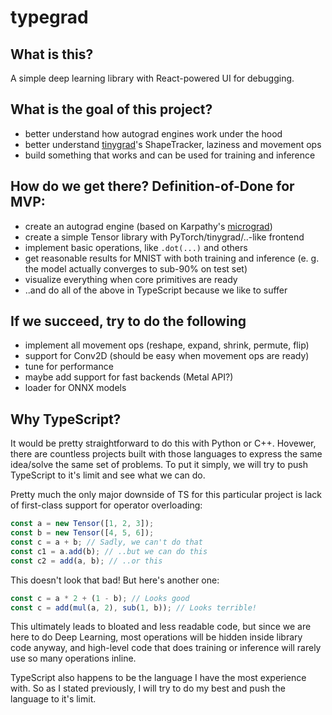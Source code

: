 # typegrad

## What is this?

A simple deep learning library with React-powered UI for debugging.

## What is the goal of this project?

- better understand how autograd engines work under the hood
- better understand [tinygrad](https://github.com/tinygrad/tinygrad)'s ShapeTracker, laziness and movement ops
- build something that works and can be used for training and inference

## How do we get there? Definition-of-Done for MVP:

- create an autograd engine (based on Karpathy's [micrograd](https://github.com/karpathy/micrograd))
- create a simple Tensor library with PyTorch/tinygrad/..-like frontend
- implement basic operations, like `.dot(...)` and others
- get reasonable results for MNIST with both training and inference (e. g. the model actually converges to sub-90% on test set)
- visualize everything when core primitives are ready
- ..and do all of the above in TypeScript because we like to suffer

## If we succeed, try to do the following

- implement all movement ops (reshape, expand, shrink, permute, flip)
- support for Conv2D (should be easy when movement ops are ready)
- tune for performance
- maybe add support for fast backends (Metal API?)
- loader for ONNX models

## Why TypeScript?

It would be pretty straightforward to do this with Python or C++. Hovewer, there are countless projects built with those languages to express the same idea/solve the same set of problems. To put it simply, we will try to push TypeScript to it's limit and see what we can do.

Pretty much the only major downside of TS for this particular project is lack of first-class support for operator overloading:

```ts
const a = new Tensor([1, 2, 3]);
const b = new Tensor([4, 5, 6]);
const c = a + b; // Sadly, we can't do that
const c1 = a.add(b); // ..but we can do this
const c2 = add(a, b); // ..or this
```

This doesn't look that bad! But here's another one:

```ts
const c = a * 2 + (1 - b); // Looks good
const c = add(mul(a, 2), sub(1, b)); // Looks terrible!
```

This ultimately leads to bloated and less readable code, but since we are here to do Deep Learning, most operations will be hidden inside library code anyway, and high-level code that does training or inference will rarely use so many operations inline.

TypeScript also happens to be the language I have the most experience with. So as I stated previously, I will try to do my best and push the language to it's limit.

